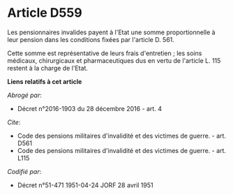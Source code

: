 # Article D559

Les pensionnaires invalides payent à l'Etat une somme proportionnelle à leur pension dans les conditions fixées par l'article
D. 561.

Cette somme est représentative de leurs frais d'entretien ; les soins médicaux, chirurgicaux et pharmaceutiques dus en vertu
de l'article L. 115 restent à la charge de l'Etat.

**Liens relatifs à cet article**

_Abrogé par_:

  - Décret n°2016-1903 du 28 décembre 2016 - art. 4

_Cite_:

  - Code des pensions militaires d'invalidité et des victimes de guerre. - art. D561
  - Code des pensions militaires d'invalidité et des victimes de guerre. - art. L115

_Codifié par_:

  - Décret n°51-471 1951-04-24 JORF 28 avril 1951
